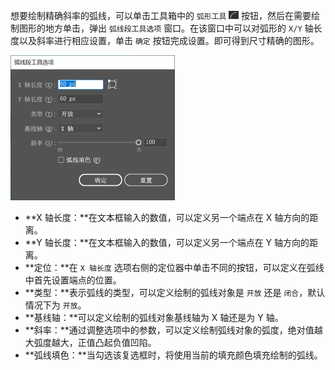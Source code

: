 想要绘制精确斜率的弧线，可以单击工具箱中的 `弧形工具` <img src="./images/01.png" style="zoom:50%;" /> 按钮，然后在需要绘制图形的地方单击，弹出 `弧线段工具选项` 窗口。在该窗口中可以对弧形的 `X/Y` 轴长度以及斜率进行相应设置，单击 `确定` 按钮完成设置。即可得到尺寸精确的图形。

<img src="./images/02.png" alt="02" style="zoom:50%;" />

+ **X 轴长度：**在文本框输入的数值，可以定义另一个端点在 X 轴方向的距离。
+ **Y 轴长度：**在文本框输入的数值，可以定义另一个端点在 Y 轴方向的距离。
+ **定位：**在 `X 轴长度` 选项右侧的定位器中单击不同的按钮，可以定义在弧线中首先设置端点的位置。
+ **类型：**表示弧线的类型，可以定义绘制的弧线对象是 `开放` 还是 `闭合`，默认情况下为 `开放`。
+ **基线轴：**可以定义绘制的弧线对象基线轴为 X 轴还是为 Y 轴。
+ **斜率：**通过调整选项中的参数，可以定义绘制弧线对象的弧度，绝对值越大弧度越大，正值凸起负值凹陷。
+ **弧线填色：**当勾选该复选框时，将使用当前的填充颜色填充绘制的弧线。